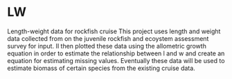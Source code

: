 # LW
Length-weight data for rockfish cruise
This project uses length and weight data collected from on the juvenile rockfish and ecoystem assessment survey for input. 
II then plotted these data using the allometric growth equation in order to estimate the relationship between l and w and create an equation for estimating missing values.
Eventually these data will be used to estimate biomass of certain species from the existing cruise data.

